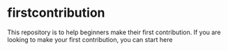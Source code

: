 # firstcontribution
This repository is to help beginners make their first contribution. If you are looking to make your first contribution, you can start here
